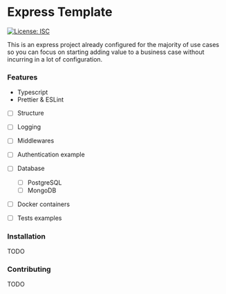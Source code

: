 # Express Template
[![License: ISC](https://img.shields.io/badge/License-ISC-blue.svg)](https://opensource.org/licenses/ISC)

This is an express project already configured for the majority of use cases so you can focus on starting adding value to a business case without incurring in a lot of configuration.

### Features
- Typescript
- Prettier & ESLint
- [ ] Structure
- [ ] Logging
- [ ] Middlewares
- [ ] Authentication example
- [ ] Database
  - [ ] PostgreSQL
  - [ ] MongoDB
- [ ] Docker containers
- [ ] Tests examples


### Installation
TODO

### Contributing
TODO